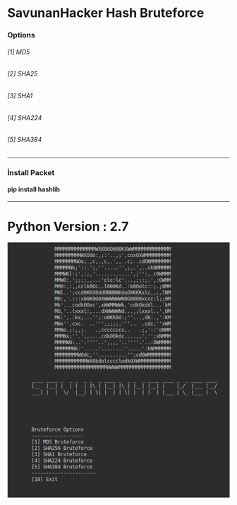 # SavunanHacker Hash Bruteforce

### Options

###### [1] MD5 

###### [2] SHA25

###### [3] SHA1

###### [4] SHA224

###### [5] SHA384
-----------------
### İnstall Packet

#### pip install hashlib
----
# Python Version : 2.7
![alt text](image.png)
